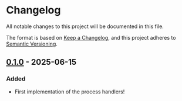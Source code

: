 # Changelog

All notable changes to this project will be documented in this file.

The format is based on [Keep a Changelog](https://keepachangelog.com/en/1.1.0/),
and this project adheres to [Semantic Versioning](https://semver.org/spec/v2.0.0.html).

## [0.1.0] - 2025-06-15

### Added

- First implementation of the process handlers!

[0.1.0]: https://github.com/infra-blocks/ts-process-handlers/releases/tag/v0.1.0
